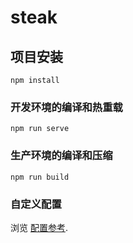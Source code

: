 # steak

## 项目安装
```
npm install
```

### 开发环境的编译和热重载
```
npm run serve
```

### 生产环境的编译和压缩
```
npm run build
```

### 自定义配置
浏览 [配置参考](https://cli.vuejs.org/config/).
